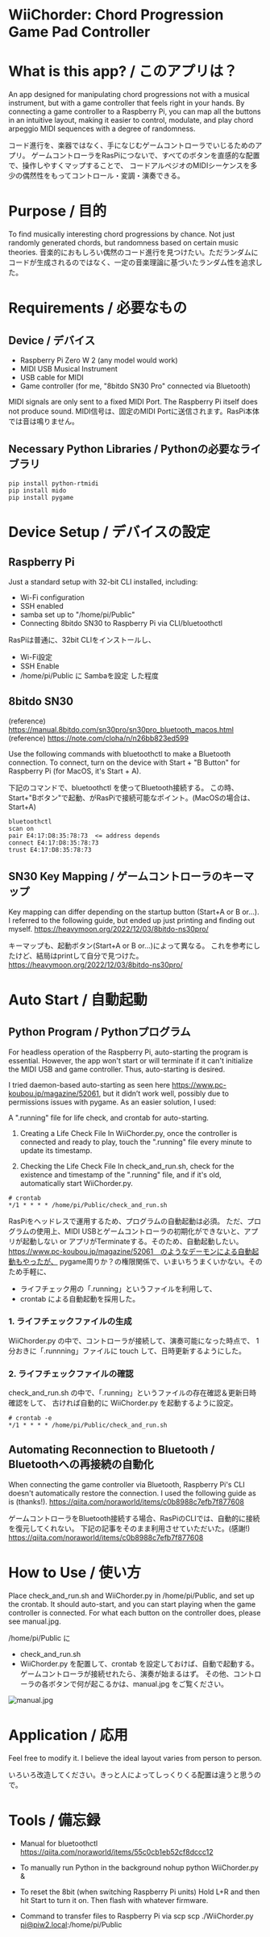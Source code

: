 # WiiChorder: Chord Progression Game Pad Controller

# What is this app? / このアプリは？

An app designed for manipulating chord progressions not with a musical instrument, but with a game controller that feels right in your hands.
By connecting a game controller to a Raspberry Pi, you can map all the buttons in an intuitive layout, making it easier to control, modulate, and play chord arpeggio MIDI sequences with a degree of randomness.

コード進行を、楽器ではなく、手になじむゲームコントローラでいじるためのアプリ。
ゲームコントローラをRasPiにつないで、すべてのボタンを直感的な配置で、操作しやすくマップすることで、
コードアルペジオのMIDIシーケンスを多少の偶然性をもってコントロール・変調・演奏できる。


# Purpose / 目的

To find musically interesting chord progressions by chance. Not just randomly generated chords, but randomness based on certain music theories.
音楽的におもしろい偶然のコード進行を見つけたい。ただランダムにコードが生成されるのではなく、一定の音楽理論に基づいたランダム性を追求した。


# Requirements / 必要なもの

## Device / デバイス
* Raspberry Pi Zero W 2 (any model would work)
* MIDI USB Musical Instrument
* USB cable for MIDI
* Game controller (for me, "8bitdo SN30 Pro" connected via Bluetooth)

MIDI signals are only sent to a fixed MIDI Port. The Raspberry Pi itself does not produce sound.
MIDI信号は、固定のMIDI Portに送信されます。RasPi本体では音は鳴りません。


## Necessary Python Libraries / Pythonの必要なライブラリ
```
pip install python-rtmidi
pip install mido
pip install pygame
```

# Device Setup / デバイスの設定

## Raspberry Pi
Just a standard setup with 32-bit CLI installed, including:
* Wi-Fi configuration
* SSH enabled
* samba set up to "/home/pi/Public"
* Connecting 8bitdo SN30 to Raspberry Pi via CLI/bluetoothctl

RasPiは普通に、32bit CLIをインストールし、
* Wi-Fi設定
* SSH Enable
* /home/pi/Public に Sambaを設定
した程度


## 8bitdo SN30
(reference) https://manual.8bitdo.com/sn30pro/sn30pro_bluetooth_macos.html
(reference) https://note.com/cloha/n/n26bb823ed599

Use the following commands with bluetoothctl to make a Bluetooth connection. 
To connect, turn on the device with Start + "B Button" for Raspberry Pi (for MacOS, it's Start + A).

下記のコマンドで、bluetoothctl を使ってBluetooth接続する。
この時、Start+"Bボタン"で起動、がRasPiで接続可能なポイント。(MacOSの場合は、Start+A)

```
bluetoothctl
scan on
pair E4:17:D8:35:78:73  <= address depends
connect E4:17:D8:35:78:73
trust E4:17:D8:35:78:73
```

## SN30 Key Mapping / ゲームコントローラのキーマップ

Key mapping can differ depending on the startup button (Start+A or B or...). 
I referred to the following guide, but ended up just printing and finding out myself.
https://heavymoon.org/2022/12/03/8bitdo-ns30pro/

キーマップも、起動ボタン(Start+A or B or...)によって異なる。
これを参考にしたけど、結局はprintして自分で見つけた。
https://heavymoon.org/2022/12/03/8bitdo-ns30pro/


# Auto Start / 自動起動

## Python Program / Pythonプログラム
For headless operation of the Raspberry Pi, auto-starting the program is essential. 
However, the app won't start or will terminate if it can't initialize the MIDI USB and game controller. Thus, auto-starting is desired.

I tried daemon-based auto-starting as seen here https://www.pc-koubou.jp/magazine/52061, but it didn’t work well, possibly due to permissions issues with pygame. As an easier solution, I used:

A ".running" file for life check, and
crontab for auto-starting.
1. Creating a Life Check File
In WiiChorder.py, once the controller is connected and ready to play, touch the ".running" file every minute to update its timestamp.

2. Checking the Life Check File
In check_and_run.sh, check for the existence and timestamp of the ".running" file, and if it's old, automatically start WiiChorder.py.

```
# crontab
*/1 * * * * /home/pi/Public/check_and_run.sh
```


RasPiをヘッドレスで運用するため、プログラムの自動起動は必須。
ただ、プログラムの使用上、MIDI USBとゲームコントローラの初期化ができないと、アプリが起動しない or アプリがTerminateする。そのため、自動起動したい。
https://www.pc-koubou.jp/magazine/52061　のようなデーモンによる自動起動もやったが、
pygame周りか？の権限関係で、いまいちうまくいかない。そのため手軽に、
* ライフチェック用の「.running」というファイルを利用して、
* crontab による自動起動を採用した。

### 1. ライフチェックファイルの生成
WiiChorder.py の中で、コントローラが接続して、演奏可能になった時点で、
1分おきに「.runnning」ファイルに touch して、日時更新するようにした。

### 2. ライフチェックファイルの確認
check_and_run.sh の中で、「.running」というファイルの存在確認＆更新日時確認をして、
古ければ自動的に WiiChorder.py を起動するように設定。

```
# crontab -e
*/1 * * * * /home/pi/Public/check_and_run.sh
```


## Automating Reconnection to Bluetooth / Bluetoothへの再接続の自動化
When connecting the game controller via Bluetooth, Raspberry Pi's CLI doesn't automatically restore the connection. 
I used the following guide as is (thanks!).
https://qiita.com/noraworld/items/c0b8988c7efb7f877608

ゲームコントローラをBluetooth接続する場合、RasPiのCLIでは、自動的に接続を復元してくれない。
下記の記事をそのまま利用させていただいた。(感謝!)
https://qiita.com/noraworld/items/c0b8988c7efb7f877608



# How to Use / 使い方
Place check_and_run.sh and WiiChorder.py in /home/pi/Public,
and set up the crontab. 
It should auto-start, and you can start playing when the game controller is connected.
For what each button on the controller does, please see manual.jpg.

/home/pi/Public に
* check_and_run.sh
* WiiChorder.py
を配置して、crontab を設定しておけば、自動で起動する。
ゲームコントローラが接続せれたら、演奏が始まるはず。
その他、コントローラの各ボタンで何が起こるかは、manual.jpg をご覧ください。

![manual.jpg](manual.jpg)


# Application / 応用
Feel free to modify it. I believe the ideal layout varies from person to person.

いろいろ改造してください。きっと人によってしっくりくる配置は違うと思うので。


# Tools / 備忘録

* Manual for bluetoothctl
  https://qiita.com/noraworld/items/55c0cb1eb52cf8dccc12

* To manually run Python in the background
  nohup python WiiChorder.py &

* To reset the 8bit (when switching Raspberry Pi units)
  Hold L+R and then hit Start to turn it on. Then flash with whatever firmware.

* Command to transfer files to Raspberry Pi via scp
  scp ./WiiChorder.py pi@piw2.local:/home/pi/Public
